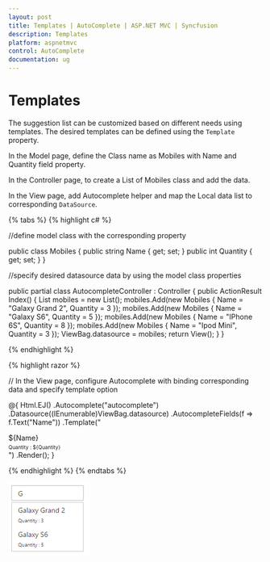```yaml
---
layout: post
title: Templates | AutoComplete | ASP.NET MVC | Syncfusion
description: Templates
platform: aspnetmvc
control: AutoComplete
documentation: ug
---
```


# Templates

The suggestion list can be customized based on different needs using templates. The desired templates can be defined using the `Template` property.

In the Model page, define the Class name as Mobiles with Name and Quantity field property.

In the Controller page, to create a List of Mobiles class and add the data.

In the View page, add Autocomplete helper and map the Local data list to corresponding `DataSource`.

{% tabs %}
{% highlight c# %}


//define model class with the corresponding property

public class Mobiles
    {
        public string Name { get; set; }
        public int Quantity { get; set; }
    }

//specify desired datasource data by using the model class properties

public partial class AutocompleteController : Controller
    {
        public ActionResult Index()
            {
                List<Mobiles> mobiles = new List<Mobiles>();
                mobiles.Add(new Mobiles { Name = "Galaxy Grand 2", Quantity = 3 });
                mobiles.Add(new Mobiles { Name = "Galaxy S6", Quantity = 5 });
                mobiles.Add(new Mobiles { Name = "IPhone 6S", Quantity = 8 });
                mobiles.Add(new Mobiles { Name = "Ipod Mini", Quantity = 3 });
                ViewBag.datasource = mobiles;
                return View();
            }
    }



{% endhighlight %}

{% highlight razor %}

// In the View page, configure Autocomplete with binding corresponding data and specify template option

@{
    Html.EJ()
        .Autocomplete("autocomplete")
        .Datasource((IEnumerable<Mobiles>)ViewBag.datasource)
        .AutocompleteFields(f => f.Text("Name"))
        .Template("<div><div class='product-text'>${Name}</div> <span class='product-quantity' style='font-size:10px'> Quantity : ${Quantity}</span></div>")
        .Render();
}


{% endhighlight %}
 {% endtabs %}

![AutoComplete-Template](templates_images\templates_img1.png)






